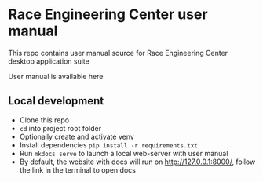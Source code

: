 # Race Engineering Center user manual

This repo contains user manual source for Race Engineering Center desktop application suite

User manual is available here

## Local development

- Clone this repo
- `cd` into project root folder
- Optionally create and activate venv
- Install dependencies `pip install -r requirements.txt`
- Run `mkdocs serve` to launch a local web-server with user manual
- By default, the website with docs will run on http://127.0.0.1:8000/, follow the link in the terminal to open docs
